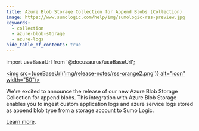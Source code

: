 ```yaml
---
title: Azure Blob Storage Collection for Append Blobs (Collection)
image: https://www.sumologic.com/help/img/sumologic-rss-preview.jpg
keywords:
  - collection
  - azure-blob-storage
  - azure-logs
hide_table_of_contents: true    
---
```


import useBaseUrl from '@docusaurus/useBaseUrl';

<a href="https://www.sumologic.com/help/release-notes-service/rss.xml"><img src={useBaseUrl('img/release-notes/rss-orange2.png')} alt="icon" width="50"/></a>

We're excited to announce the release of our new Azure Blob Storage Collection for append blobs. This integration with Azure Blob Storage enables you to ingest custom application logs and azure service logs stored as append blob type from a storage account to Sumo Logic.

[Learn more](/docs/send-data/collect-from-other-data-sources/azure-blob-storage/append-blob/).
